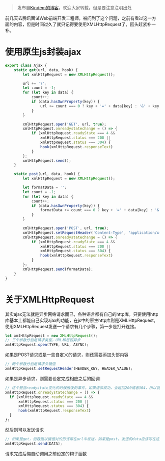 > 发布自[Kindem的博客](http://www.kindemh.cn/)，欢迎大家转载，但是要注意注明出处

前几天去腾讯面试Web前端开发工程师，被问到了这个问题，之前有看过这一方面的内容，但是时间过久了就只记得要使用XMLHttpRequest了，回头赶紧补一补。

# 使用原生js封装ajax
```javascript
export class Ajax {
    static get(url, data, hook) {
        let xmlHttpRequest = new XMLHttpRequest();

        url += '?';
        let count = -1;
        for (let key in data) {
            count++;
            if (data.hasOwnProperty(key)) {
                url += count === 0 ? key + '=' + data[key] : '&' + key + '=' + data[key];
            }
        }

        xmlHttpRequest.open('GET', url, true);
        xmlHttpRequest.onreadystatechange = () => {
            if (xmlHttpRequest.readyState === 4 &&
                xmlHttpRequest.status === 200 ||
                xmlHttpRequest.status === 304) {
                hook(xmlHttpRequest.responseText)
            }
        };
        xmlHttpRequest.send();
    }

    static post(url, data, hook) {
        let xmlHttpRequest = new XMLHttpRequest();

        let formatData = '';
        let count = -1;
        for (let key in data) {
            count++;
            if (data.hasOwnProperty(key)) {
                formatData += count === 0 ? key + '=' + data[key] : '&' + key + '=' + data[key];
            }
        }

        xmlHttpRequest.open('POST', url, true);
        xmlHttpRequest.setRequestHeader('Content-Type', 'application/x-www-form-urlencoded');
        xmlHttpRequest.onreadystatechange = () => {
            if (xmlHttpRequest.readyState === 4 &&
                xmlHttpRequest.status === 200 ||
                xmlHttpRequest.status === 304) {
                hook(xmlHttpRequest.responseText)
            }
        };
        xmlHttpRequest.send(formatData);
    }
}
```

# 关于XMLHttpRequest
其实ajax无法就是异步网络请求而已，各种语言都有自己的http库，只要使用http库基本上都能自己实现ajax的功能，在js中的原生http库则是XMLHttpRequest，使用XMLHttpRequest发送一个请求有几个步骤，第一步是打开连接。
```javascript
let xmlHttpRequest = new XMLHttpRequest();
// 三个参数分别是请求类型，URL和是否异步
xmlHttpRequest.open(TYPE, URL, ASYNC);
```
如果是POST请求或是一些自定义的请求，则还需要添加头部内容
```javascript
// 两个参数分别是请求头键值
xmlHttpRequest.setRequestHeader(HEADER_KEY, HEADER_VALUE);
```
如果是异步请求，则需要设定完成相应之后的回调
```javascript
// 这个是指readystate变化的时候触发的事件，如果请求成功，会返回200或者304，所以我们在这里面调用回调，当然你也可以在这里设置出错的时候调用的回调函数
xmlHttpRequest.onreadystatechange = () => {
  if (xmlHttpRequest.readyState === 4 &&
      xmlHttpRequest.status === 200 ||
      xmlHttpRequest.status === 304) {
      hook(xmlHttpRequest.responseText)
  }
};
```
然后则可以发送请求
```javascript
// 如果是get，则数据以键值对的形式带在url中发送，如果是post，发送的data应该写在这里
xmlHttpRequest.send(DATA);
```
请求完成后悔自动调用之前设定的钩子函数
